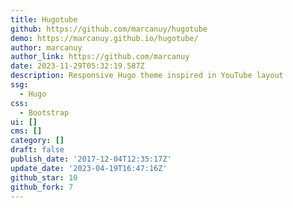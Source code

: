 ```yaml
---
title: Hugotube
github: https://github.com/marcanuy/hugotube
demo: https://marcanuy.github.io/hugotube/
author: marcanuy
author_link: https://github.com/marcanuy
date: 2023-11-29T05:32:19.587Z
description: Responsive Hugo theme inspired in YouTube layout
ssg:
  - Hugo
css:
  - Bootstrap
ui: []
cms: []
category: []
draft: false
publish_date: '2017-12-04T12:35:17Z'
update_date: '2023-04-19T16:47:16Z'
github_star: 10
github_fork: 7
---
```


